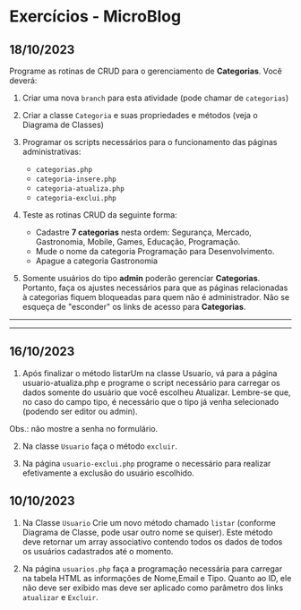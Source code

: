 # Exercícios - MicroBlog

## 18/10/2023

Programe as rotinas de CRUD para o gerenciamento de **Categorias**. Você deverá:

1) Criar uma nova `branch` para esta atividade (pode chamar de `categorias`)

1) Criar a classe `Categoria` e suas propriedades e métodos (veja o Diagrama de Classes)

2) Programar os scripts necessários para o funcionamento das páginas administrativas: 
    - `categorias.php`
    - `categoria-insere.php`
    - `categoria-atualiza.php`
    - `categoria-exclui.php`

3) Teste as rotinas CRUD da seguinte forma:
    - Cadastre **7 categorias** nesta ordem: Segurança, Mercado, Gastronomia, Mobile, Games, Educação, Programação. 
    - Mude o nome da categoria Programação para Desenvolvimento.
    - Apague a categoria Gastronomia
    
4) Somente usuários do tipo **admin** poderão gerenciar **Categorias**. Portanto, faça os ajustes necessários para que as páginas relacionadas à categorias fiquem bloqueadas para quem não é administrador. Não se esqueça de "esconder" os links de acesso para **Categorias**.

---


---
## 16/10/2023
1) Após finalizar o método listarUm na classe Usuario, vá para a página usuario-atualiza.php e programe o script necessário para carregar os dados somente do usuário que você escolheu Atualizar.
Lembre-se que, no caso do campo tipo, é necessário que o tipo já venha selecionado (podendo ser editor ou admin).

Obs.: não mostre a senha no formulário.

2) Na classe `Usuario` faça o método `excluir`.

3) Na página `usuario-exclui.php` programe o necessário para realizar efetivamente a exclusão do usuário escolhido.

## 10/10/2023

1) Na Classe `Usuario` Crie um novo método chamado `listar` (conforme Diagrama de Classe, pode usar outro nome se quiser). Este método deve retornar um array associativo contendo todos os dados de todos os usuários cadastrados até o momento.

2) Na página `usuarios.php` faça a programação necessária para carregar na tabela HTML as informações de Nome,Email e Tipo. Quanto ao ID, ele não deve ser exibido mas deve ser aplicado como parâmetro dos links `atualizar` e `Excluir`.
